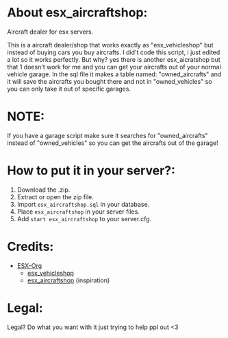 # About esx_aircraftshop:
Aircraft dealer for esx servers.

This is a aircraft dealer/shop that works exactly as "esx_vehicleshop" but instead of buying cars you buy aircrafts.
I did't code this script, i just edited a lot so it works perfectly. But why? yes there is another esx_aicratshop but that 1 doesn't work for me and
you can get your aircrafts out of your normal vehicle garage. In the sql file it makes a table named: "owned_aircrafts" and it will save the aircrafts you bought there
and not in "owned_vehicles" so you can only take it out of specific garages. 


# NOTE:
If you have a garage script make sure it searches for "owned_aircrafts" instead of "owned_vehicles" so you can 
get the aircrafts out of the garage!

# How to put it in your server?:
1) Download the .zip.
2) Extract or open the zip file.
3) Import `esx_aircraftshop.sql` in your database.
4) Place `esx_aircraftshop` in your server files.
5) Add `start esx_aircraftshop` to your server.cfg.

# Credits:
* [ESX-Org](https://github.com/ESX-Org)
  * [esx_vehicleshop](https://github.com/ESX-Org/esx_vehicleshop)
   * [esx_aircraftshop](https://github.com/HumanTree92/esx_aircraftshop) (inspiration)

# Legal:

Legal? Do what you want with it just trying to help ppl out <3
